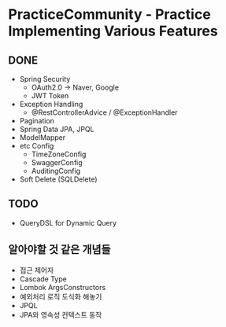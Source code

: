 # PracticeCommunity - Practice Implementing Various Features

## DONE
- Spring Security
  - OAuth2.0 -> Naver, Google
  - JWT Token
- Exception Handling
  - @RestControllerAdvice / @ExceptionHandler
- Pagination
- Spring Data JPA, JPQL
- ModelMapper
- etc Config
  - TimeZoneConfig
  - SwaggerConfig
  - AuditingConfig
- Soft Delete (SQLDelete)

## TODO
- QueryDSL for Dynamic Query

## 알아야할 것 같은 개념들
- 접근 제어자
- Cascade Type
- Lombok ArgsConstructors
- 예외처리 로직 도식화 해놓기
- JPQL
- JPA와 영속성 컨텍스트 동작
